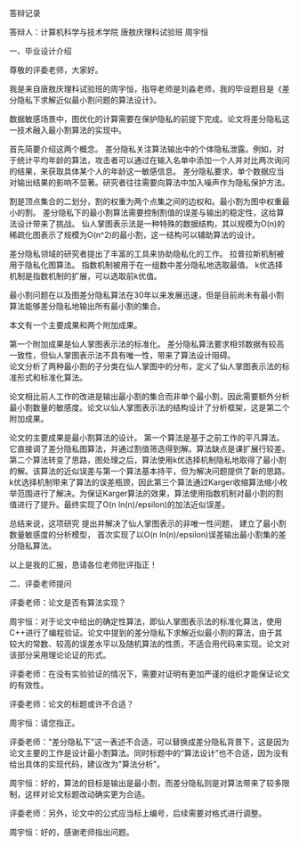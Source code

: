 答辩记录

答辩人：计算机科学与技术学院 唐敖庆理科试验班 周宇恒

一、毕业设计介绍

尊敬的评委老师，大家好。

我是来自唐敖庆理科试验班的周宇恒，指导老师是刘淼老师，我的毕设题目是《差分隐私下求解近似最小割问题的算法设计》。

数据敏感场景中，图优化的计算需要在保护隐私的前提下完成。论文将差分隐私这一技术融入最小割算法的实现中。

首先简要介绍这两个概念。
差分隐私关注算法输出中的个体隐私泄露。例如，对于统计平均年龄的算法，攻击者可以通过在输入名单中添加一个人并对比两次询问的结果，来获取具体某个人的年龄这一敏感信息。  差分隐私要求，单个数据应当对输出结果的影响不显著。研究者往往需要向算法中加入噪声作为隐私保护方法。  

 割是顶点集合的二划分，割的权重为两个点集之间的边权和。最小割为图中权重最小的割。
差分隐私下的最小割算法需要控制割值的误差与输出的稳定性，这给算法设计带来了挑战。 
仙人掌图表示法是一种特殊的数据结构，其以规模为O(n)的稀疏化图表示了规模为O(n^2)的最小割，这一结构可以辅助算法的设计。 

差分隐私领域的研究者提出了丰富的工具来协助隐私化的工作。
拉普拉斯机制被用于隐私化图算法。
指数机制被用于在一组数中差分隐私地选取最值。
k优选择机制是指数机制的扩展，可以选取前k优值。

最小割问题在以及图差分隐私算法在30年以来发展迅速，但是目前尚未有最小割算法能够差分隐私地输出所有最小割的集合。  

本文有一个主要成果和两个附加成果。

第一个附加成果是仙人掌图表示法的标准化。
差分隐私算法要求相邻数据有较高一致性，但仙人掌图表示法不具有唯一性，带来了算法设计阻碍。  
论文分析了两种最小割的子分类在仙人掌图中的分布，定义了仙人掌图表示法的标准形式和标准化算法。

论文相比前人工作的改进是输出最小割的集合而非单个最小割，因此需要额外分析最小割数量的敏感度。论文以仙人掌图表示法的结构设计了分析框架，这是第二个附加成果。

论文的主要成果是最小割算法的设计。
第一个算法是基于之前工作的平凡算法。它直接调了差分隐私图算法，并通过割值筛选得到解。算法缺点是课扩展行较差。
第二个算法转变了思路，图处理之后，算法使用k优选择机制隐私地取得了最小割的解。该算法的近似误差与第一个算法基本持平，但为解决问题提供了新的思路。
k优选择机制带来了算法的误差瓶颈，因此第三个算法通过Karger收缩算法缩小枚举范围进行了解决。为保证Karger算法的效果，算法使用指数机制对最小割的割值进行了提升。最终实现了O(n ln(n)/epsilon)的加法近似误差。

总结来说，这项研究
提出并解决了仙人掌图表示的非唯一性问题，
建立了最小割数量敏感度的分析模型，
首次实现了以O(n ln(n)/epsilon)误差输出最小割集的差分隐私算法。

以上是我的汇报，恳请各位老师批评指正！

二、评委老师提问

评委老师：论文是否有算法实现？

周宇恒：对于论文中给出的确定性算法，即仙人掌图表示法的标准化算法，使用C++进行了编程验证。论文中提到的差分隐私下求解近似最小割的算法，由于其较大的常数、较高的误差水平以及随机算法的性质，不适合用代码来实现。论文对该部分采用理论论证的形式。

评委老师：在没有实验验证的情况下，需要对证明有更加严谨的组织才能保证论文的有效性。

评委老师：论文的标题或许不合适？

周宇恒：请您指正。

评委老师："差分隐私下"这一表述不合适，可以替换成差分隐私背景下，这是因为论文主要的工作是设计最小割算法。同时标题中的“算法设计”也不合适，因为没有给出具体的实现代码，建议改为"算法分析"。

周宇恒：好的，算法的目标是输出是最小割，而差分隐私则是对算法带来了较多限制，这样对论文标题改动确实更为合适。

评委老师：另外，论文中的公式应当标上编号，后续需要对格式进行调整。

周宇恒：好的，感谢老师指出问题。

